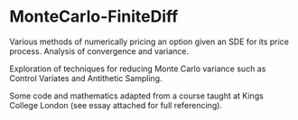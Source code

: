 # MonteCarlo-FiniteDiff
Various methods of numerically pricing an option given an SDE for its price process. Analysis of convergence and variance.

Exploration of techniques for reducing Monte Carlo variance such as Control Variates and Antithetic Sampling.

Some code and mathematics adapted from a course taught at Kings College London (see essay attached for full referencing).
